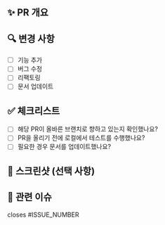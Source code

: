 ## ✨ PR 개요
<!-- PR에 대한 간단한 설명을 작성해주세요. -->

## 🔍 변경 사항
<!-- 변경된 내용을 리스트업하세요. -->
- [ ] 기능 추가
- [ ] 버그 수정
- [ ] 리팩토링
- [ ] 문서 업데이트

## ✅ 체크리스트
- [ ] 해당 PR이 올바른 브랜치로 향하고 있는지 확인했나요?
- [ ] PR을 올리기 전에 로컬에서 테스트를 수행했나요?
- [ ] 필요한 경우 문서를 업데이트했나요?

## 📸 스크린샷 (선택 사항)
<!-- UI 변경 사항이 있다면 스크린샷을 첨부해주세요. -->

## 📌 관련 이슈
<!-- 관련된 이슈 번호를 자동으로 닫기 위해 `closes #issue_number` 형식으로 작성하세요. -->
closes #ISSUE_NUMBER
